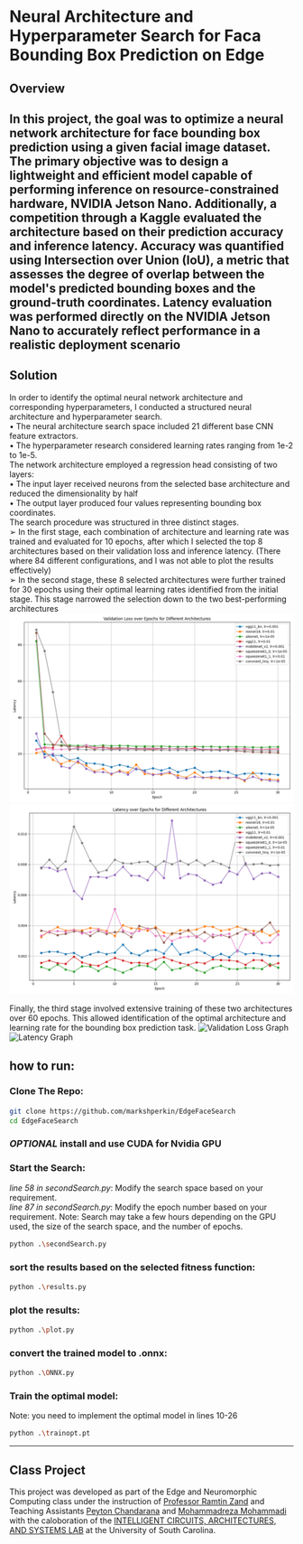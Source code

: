 
# Neural Architecture and Hyperparameter Search for Faca Bounding Box Prediction on Edge

## Overview
In this project, the goal was to optimize a neural network architecture for face bounding box
prediction using a given facial image dataset. The primary objective was to design a lightweight
and efficient model capable of performing inference on resource-constrained hardware, NVIDIA
Jetson Nano. Additionally, a competition through a Kaggle evaluated the architecture based on
their prediction accuracy and inference latency. Accuracy was quantified using Intersection over
Union (IoU), a metric that assesses the degree of overlap between the model's predicted
bounding boxes and the ground-truth coordinates. Latency evaluation was performed directly
on the NVIDIA Jetson Nano to accurately reflect performance in a realistic deployment scenario
---
## Solution
In order to identify the optimal neural network architecture and corresponding
hyperparameters, I conducted a structured neural architecture and hyperparameter search.  
• The neural architecture search space included 21 different base CNN feature extractors.  
• The hyperparameter research considered learning rates ranging from 1e-2 to 1e-5.  
The network architecture employed a regression head consisting of two layers:  
• The input layer received neurons from the selected base architecture and reduced the
dimensionality by half  
• The output layer produced four values representing bounding box coordinates.  
The search procedure was structured in three distinct stages.  
➢ In the first stage, each combination of architecture and learning rate was trained and
evaluated for 10 epochs, after which I selected the top 8 architectures based on their
validation loss and inference latency. (There where 84 different configurations, and I was
not able to plot the results effectively)  
➢ In the second stage, these 8 selected architectures were further trained for 30 epochs
using their optimal learning rates identified from the initial stage. This stage narrowed
the selection down to the two best-performing architectures
![Validation Loss Graph](report/second_search_val_over_epoch.png)
![Latency Graph](report/second_search_latency_over_epoch.png)

Finally, the third stage involved extensive training of these two architectures over 60 epochs.
This allowed identification of the optimal architecture and learning rate for the bounding box
prediction task. 
![Validation Loss Graph](final_search_val_over_epoch.png)
![Latency Graph](final_search_latency_over_epoch.png)

## how to run:
### Clone The Repo:
```bash
git clone https://github.com/markshperkin/EdgeFaceSearch
cd EdgeFaceSearch
```
### *OPTIONAL* install and use CUDA for Nvidia GPU
### Start the Search:  
*line 58 in secondSearch.py*: Modify the search space based on your requirement.  
*line 87 in secondSearch.py*: Modify the epoch number based on your requirement.
Note: Search may take a few hours depending on the GPU used, the size of the search space, and the number of epochs.
```bash
python .\secondSearch.py
```
### sort the results based on the selected fitness function:
```bash
python .\results.py
```
### plot the results:
```bash
python .\plot.py
```
### convert the trained model to .onnx:
```bash
python .\ONNX.py
```
### Train the optimal model:
Note: you need to implement the optimal model in lines 10-26 
```bash
python .\trainopt.pt
```
---
## Class Project

This project was developed as part of the Edge and Neuromorphic Computing class under the instruction of [Professor Ramtin Zand](https://sc.edu/study/colleges_schools/engineering_and_computing/faculty-staff/zand.php) and Teaching Assistants [Peyton Chandarana](https://www.peytonsc.com/) and [Mohammadreza Mohammadi](https://www.linkedin.com/in/mohammadreza-mohammadi-544837199/) with the caloboration of the [INTELLIGENT CIRCUITS, ARCHITECTURES, AND SYSTEMS LAB](https://www.icaslab.com/home) at the University of South Carolina.


